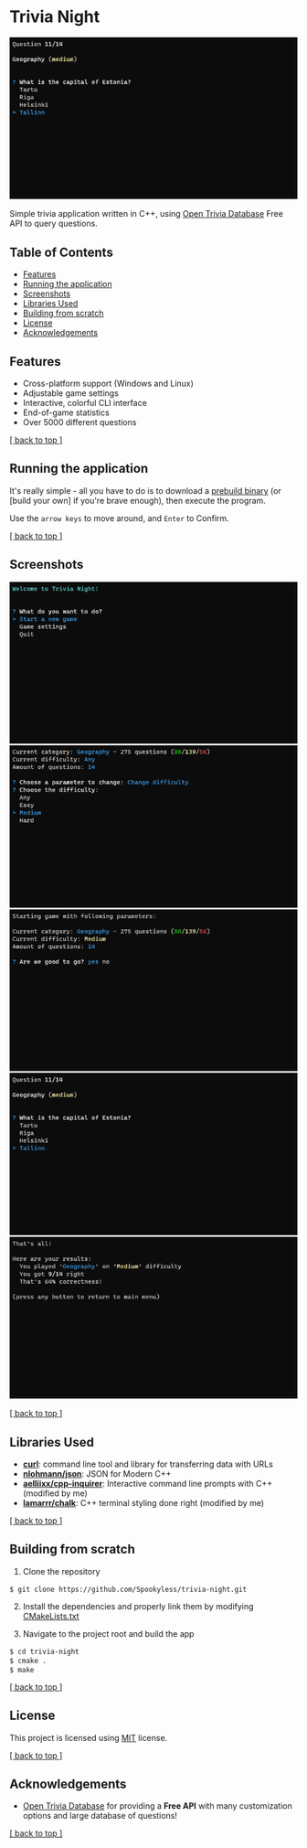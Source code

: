 # Trivia Night

![Answering a question](./media/4.png)

Simple trivia application written in C++, using [Open Trivia Database](https://opentdb.com/) Free API to query questions.

## Table of Contents
- [Features](#features)
- [Running the application](#running-the-application)
- [Screenshots](#screenshots)
- [Libraries Used](#libraries-used)
- [Building from scratch](#building-from-scratch)
- [License](#license)
- [Acknowledgements](#acknowledgements)

## Features
- Cross-platform support (Windows and Linux)
- Adjustable game settings
- Interactive, colorful CLI interface
- End-of-game statistics
- Over 5000 different questions

[\[ back to top \]](#table-of-contents)

## Running the application
It's really simple - all you have to do is to download a [prebuild binary]() (or [build your own] if you're brave enough), then execute the program.

Use the `arrow keys` to move around, and `Enter` to Confirm.

[\[ back to top \]](#table-of-contents)

## Screenshots
![Main menu](./media/1.png)
![Settings](./media/2.png)
![Starting a game](./media/3.png)
![Answering a question](./media/4.png)
![End-of-game statistics](./media/5.png)

[\[ back to top \]](#table-of-contents)

## Libraries Used
- [**curl**](https://curl.se/): command line tool and library for transferring data with URLs
- [**nlohmann/json**](https://github.com/nlohmann/json): JSON for Modern C++
- [**aelliixx/cpp-inquirer**](https://github.com/aelliixx/cpp-inquirer): Interactive command line prompts with C++ (modified by me)
- [**lamarrr/chalk**](https://github.com/lamarrr/chalk): C++ terminal styling done right (modified by me)

[\[ back to top \]](#table-of-contents)

## Building from scratch
1. Clone the repository
```
$ git clone https://github.com/Spookyless/trivia-night.git
```

2. Install the dependencies and properly link them by modifying [CMakeLists.txt](./CMakeLists.txt)

3. Navigate to the project root and build the app
```
$ cd trivia-night
$ cmake .
$ make
```

[\[ back to top \]](#table-of-contents)

## License

This project is licensed using [MIT](./LICENSE) license.

[\[ back to top \]](#table-of-contents)

## Acknowledgements

- [Open Trivia Database](https://opentdb.com/) for providing a **Free API** with many customization options and large database of questions!

[\[ back to top \]](#table-of-contents)